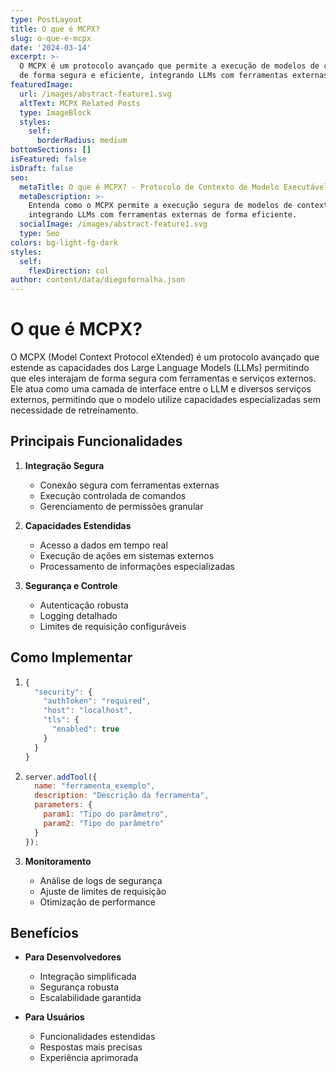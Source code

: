 ```yaml
---
type: PostLayout
title: O que é MCPX?
slug: o-que-e-mcpx
date: '2024-03-14'
excerpt: >-
  O MCPX é um protocolo avançado que permite a execução de modelos de contexto
  de forma segura e eficiente, integrando LLMs com ferramentas externas.
featuredImage:
  url: /images/abstract-feature1.svg
  altText: MCPX Related Posts
  type: ImageBlock
  styles:
    self:
      borderRadius: medium
bottomSections: []
isFeatured: false
isDraft: false
seo:
  metaTitle: O que é MCPX? - Protocolo de Contexto de Modelo Executável
  metaDescription: >-
    Entenda como o MCPX permite a execução segura de modelos de contexto,
    integrando LLMs com ferramentas externas de forma eficiente.
  socialImage: /images/abstract-feature1.svg
  type: Seo
colors: bg-light-fg-dark
styles:
  self:
    flexDirection: col
author: content/data/diegofornalha.json
---
```

# O que é MCPX?

O MCPX (Model Context Protocol eXtended) é um protocolo avançado que estende as capacidades dos Large Language Models (LLMs) permitindo que eles interajam de forma segura com ferramentas e serviços externos. Ele atua como uma camada de interface entre o LLM e diversos serviços externos, permitindo que o modelo utilize capacidades especializadas sem necessidade de retreinamento.

## Principais Funcionalidades

1.  **Integração Segura**
    *   Conexão segura com ferramentas externas
    *   Execução controlada de comandos
    *   Gerenciamento de permissões granular

2.  **Capacidades Estendidas**
    *   Acesso a dados em tempo real
    *   Execução de ações em sistemas externos
    *   Processamento de informações especializadas

3.  **Segurança e Controle**
    *   Autenticação robusta
    *   Logging detalhado
    *   Limites de requisição configuráveis

## Como Implementar

1.  ```javascript
    {
      "security": {
        "authToken": "required",
        "host": "localhost",
        "tls": {
          "enabled": true
        }
      }
    }
    ```

2.  ```javascript
    server.addTool({
      name: "ferramenta_exemplo",
      description: "Descrição da ferramenta",
      parameters: {
        param1: "Tipo do parâmetro",
        param2: "Tipo do parâmetro"
      }
    });

    ```

3.  **Monitoramento**
    *   Análise de logs de segurança
    *   Ajuste de limites de requisição
    *   Otimização de performance

## Benefícios

*   **Para Desenvolvedores**
    *   Integração simplificada
    *   Segurança robusta
    *   Escalabilidade garantida

*   **Para Usuários**
    *   Funcionalidades estendidas
    *   Respostas mais precisas
    *   Experiência aprimorada

